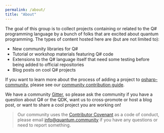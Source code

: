 ```yaml
---
permalink: /about/
title: "About"
---
```


The goal of this group is to collect projects containing or related to the Q# programming language by a bunch of folks that are excited about quantum programming.
The types of content hosted here are (but are not limited to):

- New community libraries for Q#
- Tutorial or workshop materials featuring Q# code
- Extensions to the Q# language itself that need some testing before being added to official repositories
- Blog posts on cool Q# projects

If you want to learn more about the process of adding a project to [qsharp-community](https://qsharp.community), please see our [community contribution guide](./_pages/CONTRIBUTING.md).

We have a community [Gitter](https://gitter.im/qsharp-community/community?utm_source=share-link&utm_medium=link&utm_campaign=share-link), so please ask the community if you have a question about Q# or the QDK, want us to cross-promote or host a blog post, or want to share a cool project you are working on!

> Our community uses the [Contributor Covenant](https://www.contributor-covenant.org/) as a code of conduct, please email [info@quantum.community](mailto:info@quantum.community) if you have any questions or need to report something.